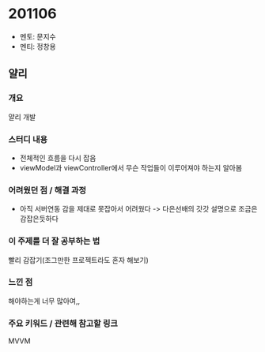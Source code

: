 # 201106

- 멘토: 문지수
- 멘티: 정창용

## 얄리

### 개요

얄리 개발

### 스터디 내용

- 전체적인 흐름을 다시 잡음
- viewModel과 viewController에서 무슨 작업들이 이루어져야 하는지 알아봄

### 어려웠던 점 / 해결 과정

- 아직 서버연동 감을 제대로 못잡아서 어려웠다 -> 다은선배의 갓갓 설명으로 조금은 감잡은듯하다

### 이 주제를 더 잘 공부하는 법

빨리 감잡기(조그만한 프로젝트라도 혼자 해보기)

### 느낀 점

해야하는게 너무 많아여,,

### 주요 키워드 / 관련해 참고할 링크

MVVM 